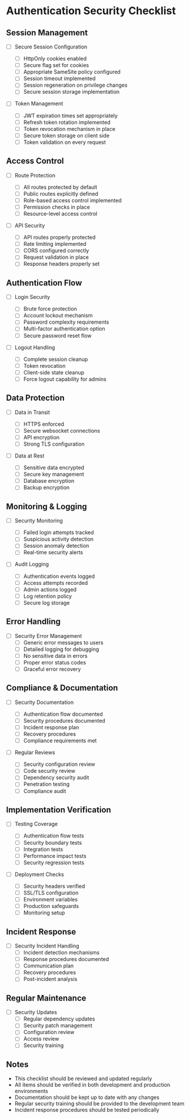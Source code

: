 # Authentication Security Checklist

## Session Management

- [ ] Secure Session Configuration

  - [ ] HttpOnly cookies enabled
  - [ ] Secure flag set for cookies
  - [ ] Appropriate SameSite policy configured
  - [ ] Session timeout implemented
  - [ ] Session regeneration on privilege changes
  - [ ] Secure session storage implementation

- [ ] Token Management
  - [ ] JWT expiration times set appropriately
  - [ ] Refresh token rotation implemented
  - [ ] Token revocation mechanism in place
  - [ ] Secure token storage on client side
  - [ ] Token validation on every request

## Access Control

- [ ] Route Protection

  - [ ] All routes protected by default
  - [ ] Public routes explicitly defined
  - [ ] Role-based access control implemented
  - [ ] Permission checks in place
  - [ ] Resource-level access control

- [ ] API Security
  - [ ] API routes properly protected
  - [ ] Rate limiting implemented
  - [ ] CORS configured correctly
  - [ ] Request validation in place
  - [ ] Response headers properly set

## Authentication Flow

- [ ] Login Security

  - [ ] Brute force protection
  - [ ] Account lockout mechanism
  - [ ] Password complexity requirements
  - [ ] Multi-factor authentication option
  - [ ] Secure password reset flow

- [ ] Logout Handling
  - [ ] Complete session cleanup
  - [ ] Token revocation
  - [ ] Client-side state cleanup
  - [ ] Force logout capability for admins

## Data Protection

- [ ] Data in Transit

  - [ ] HTTPS enforced
  - [ ] Secure websocket connections
  - [ ] API encryption
  - [ ] Strong TLS configuration

- [ ] Data at Rest
  - [ ] Sensitive data encrypted
  - [ ] Secure key management
  - [ ] Database encryption
  - [ ] Backup encryption

## Monitoring & Logging

- [ ] Security Monitoring

  - [ ] Failed login attempts tracked
  - [ ] Suspicious activity detection
  - [ ] Session anomaly detection
  - [ ] Real-time security alerts

- [ ] Audit Logging
  - [ ] Authentication events logged
  - [ ] Access attempts recorded
  - [ ] Admin actions logged
  - [ ] Log retention policy
  - [ ] Secure log storage

## Error Handling

- [ ] Security Error Management
  - [ ] Generic error messages to users
  - [ ] Detailed logging for debugging
  - [ ] No sensitive data in errors
  - [ ] Proper error status codes
  - [ ] Graceful error recovery

## Compliance & Documentation

- [ ] Security Documentation

  - [ ] Authentication flow documented
  - [ ] Security procedures documented
  - [ ] Incident response plan
  - [ ] Recovery procedures
  - [ ] Compliance requirements met

- [ ] Regular Reviews
  - [ ] Security configuration review
  - [ ] Code security review
  - [ ] Dependency security audit
  - [ ] Penetration testing
  - [ ] Compliance audit

## Implementation Verification

- [ ] Testing Coverage

  - [ ] Authentication flow tests
  - [ ] Security boundary tests
  - [ ] Integration tests
  - [ ] Performance impact tests
  - [ ] Security regression tests

- [ ] Deployment Checks
  - [ ] Security headers verified
  - [ ] SSL/TLS configuration
  - [ ] Environment variables
  - [ ] Production safeguards
  - [ ] Monitoring setup

## Incident Response

- [ ] Security Incident Handling
  - [ ] Incident detection mechanisms
  - [ ] Response procedures documented
  - [ ] Communication plan
  - [ ] Recovery procedures
  - [ ] Post-incident analysis

## Regular Maintenance

- [ ] Security Updates
  - [ ] Regular dependency updates
  - [ ] Security patch management
  - [ ] Configuration review
  - [ ] Access review
  - [ ] Security training

## Notes

- This checklist should be reviewed and updated regularly
- All items should be verified in both development and production environments
- Documentation should be kept up to date with any changes
- Regular security training should be provided to the development team
- Incident response procedures should be tested periodically
